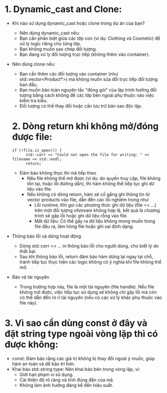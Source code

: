 # 1. Dynamic_cast and Clone:
- Khi nào sử dụng dynamic_cast hoặc clone trong dự án của bạn?
  - Nên dùng dynamic_cast nếu:
  - Bạn cần phân biệt giữa các lớp con (ví dụ: Clothing và Cosmetic) để xử lý logic riêng cho từng lớp.
  - Bạn không muốn sao chép đối tượng.
  -  Bạn đang xử lý đối tượng trực tiếp (không thêm vào container).
- Nên dùng clone nếu:
  - Bạn cần thêm các đối tượng vào container (như std::vector<Product*>) mà không muốn sửa đổi trực tiếp đối tượng ban đầu.
  - Bạn muốn bảo toàn nguyên tắc "đóng gói" của lập trình hướng đối tượng bằng cách không để các lớp bên ngoài phụ thuộc vào việc kiểm tra kiểu.
  - Đối tượng có thể thay đổi hoặc cần lưu trữ bản sao độc lập.

  # 2. Dòng return khi không mở/đóng được file:
  ```
  if (!file.is_open()) {
        std::cerr << "Could not open the file for writing: " << filename << std::endl;
        return;`
  ```
  - Đảm bảo không thực thi mã tiếp theo
    - Nếu file không thể mở được (ví dụ: do quyền truy cập, file không tồn tại, hoặc lỗi đường dẫn), thì hàm không thể tiếp tục ghi dữ liệu vào file.
    - Nếu không có dòng return, hàm sẽ cố gắng ghi thông tin từ vector products vào file, dẫn đến các lỗi nghiêm trọng như:
      - Lỗi runtime: Khi gọi các phương thức ghi dữ liệu (file << ...) trên một đối tượng ofstream không hợp lệ, kết quả là chương trình sẽ gặp lỗi hoặc ghi dữ liệu rỗng vào file.
      - Mất dữ liệu: Có thể gây ra dữ liệu không mong muốn trong file đầu ra, làm hỏng file hoặc ghi sai định dạng.
- Thông báo lỗi và dừng hoạt động
    - Dòng std::cerr << ... in thông báo lỗi cho người dùng, cho biết lý do thất bại.
    - Sau khi thông báo lỗi, return đảm bảo hàm dừng lại ngay tại chỗ, tránh tiếp tục thực hiện các logic không có ý nghĩa khi file không thể mở.
- Bảo vệ tài nguyên
    - Trong trường hợp này, file là một tài nguyên (file handle). Nếu file không mở được, việc tiếp tục sử dụng sẽ không chỉ gây lỗi mà còn có thể dẫn đến rò rỉ tài nguyên (nếu có các xử lý khác phụ thuộc vào file này).
 
# 3. Vì sao cần dùng const ở đây và đặt string type ngoài vòng lặp thì có được không:
- const: Đảm bảo rằng các giá trị không bị thay đổi ngoài ý muốn, giúp hàm an toàn và dễ bảo trì hơn.
- Khai báo std::string type: Nên khai báo bên trong vòng lặp, vì:
    - Giới hạn phạm vi sử dụng.
    - Cải thiện độ rõ ràng và tính đúng đắn của mã.
    - Không làm ảnh hưởng đáng kể đến hiệu suất.
